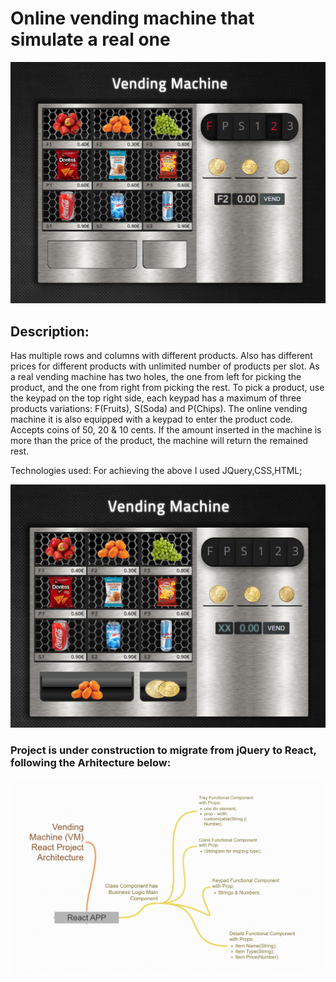 # Online vending machine that simulate a real one
![Vending Machine](https://github.com/CosminaP/vending-machine/blob/master/docs/images/M-1.png)

## Description: 
Has multiple rows and columns with different products. Also has different prices for different products with unlimited number of products per slot. As a real vending machine has two holes, the one from left for picking the product, and the one from right from picking the rest. To pick a product, use the keypad on the top right side, each keypad has a maximum of three products variations: F(Fruits), S(Soda)
and P(Chips). The online vending machine it is also equipped with a keypad to enter the product code. Accepts coins of 50, 20 & 10 cents. 
If the amount inserted in the machine is more than the price of the product, the machine will return the remained rest.

Technologies used: For achieving the above I used JQuery,CSS,HTML; 

![Vending Machine](https://github.com/CosminaP/vending-machine/blob/master/docs/images/Machine_1.png)

### Project is under construction to migrate from jQuery to React, following the Arhitecture below:
![Vending Machine](https://github.com/CosminaP/vending-machine/blob/master/docs/images/Project-Architecture.png)
